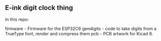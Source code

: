 E-ink digit clock thing
-----------------------

In this repo:

firmware - Firmware for the ESP32C6
gendigits - code to take digits from a TrueType font, render and compress them
pcb - PCB artwork for Kicad 8.

